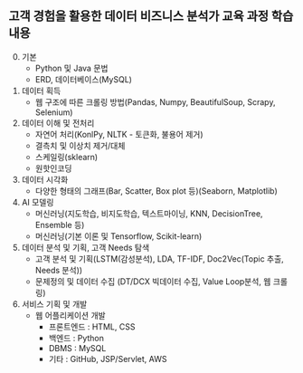 ## 고객 경험을 활용한 데이터 비즈니스 분석가 교육 과정 학습내용

0. 기본
    - Python 및 Java 문법
    - ERD, 데이터베이스(MySQL)
1. 데이터 획득
    - 웹 구조에 따른 크롤링 방법(Pandas, Numpy, BeautifulSoup, Scrapy, Selenium)
2. 데이터 이해 및 전처리
    - 자연어 처리(KonlPy, NLTK - 토큰화, 불용어 제거)
    - 결측치 및 이상치 제거/대체
    - 스케일링(sklearn)
    - 원핫인코딩 
3. 데이터 시각화
    - 다양한 형태의 그래프(Bar, Scatter, Box plot 등)(Seaborn, Matplotlib)
6. AI 모델링
    - 머신러닝(지도학습, 비지도학습, 텍스트마이닝, KNN, DecisionTree, Ensemble 등)
    - 머신러닝(기본 이론 및 Tensorflow, Scikit-learn)
7. 데이터 분석 및 기획, 고객 Needs 탐색
    - 고객 분석 및 기획(LSTM(감성분석), LDA, TF-IDF, Doc2Vec(Topic 추출, Needs 분석))
    - 문제정의 및 데이터 수집 (DT/DCX 빅데이터 수집, Value Loop분석, 웹 크롤링)
8. 서비스 기획 및 개발
    - 웹 어플리케이션 개발
        - 프론트엔드 : HTML, CSS
        - 백엔드 : Python
        - DBMS : MySQL
        - 기타 : GitHub, JSP/Servlet, AWS
